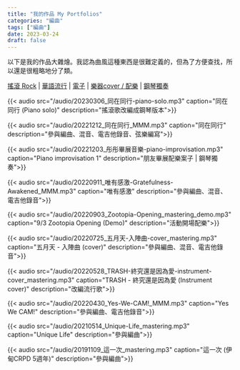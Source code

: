 ```yaml
---
title: "我的作品 My Portfolios"
categories: "編曲"
tags: ["編曲"]
date: 2023-03-24
draft: false
---
```


以下是我的作品大雜燴。我認為曲風這種東西是很難定義的，但為了方便查找，所以還是很粗略地分了類。

[搖滾 Rock](/portfolio/arrangement/rock) |
[華語流行](/portfolio/arrangement/chinese-pop) |
[電子](/portfolio/arrangement/electropop) |
[樂器cover / 配樂](/portfolio/arrangement/instrument-cover) |
[鋼琴獨奏](/portfolio/arrangement/piano-solo)


{{< audio src="/audio/20230306_同在同行-piano-solo.mp3" caption="同在同行 (Piano solo)" description="搖滾歌改編成鋼琴版本">}}

{{< audio src="/audio/20221212_同在同行_MMM.mp3" caption="同在同行" description="參與編曲、混音、電吉他錄音、弦樂編寫">}}

{{< audio src="/audio/20221203_彤彤畢展音樂-piano-improvisation.mp3" caption="Piano improvisation 1" 
description="朋友畢展配樂案子 | 鋼琴獨奏">}}

{{< audio src="/audio/20220911_唯有感激-Gratefulness-Awakened_MMM.mp3" caption="唯有感激" description="參與編曲、混音、電吉他錄音">}}

{{< audio src="/audio/20220903_Zootopia-Opening_mastering_demo.mp3" caption="9/3 Zootopia Opening (Demo)" 
description="活動開場配樂">}}

{{< audio src="/audio/20220725_五月天-入陣曲-cover_mastering.mp3" caption="五月天 - 入陣曲 (cover)" description="參與編曲、混音、電吉他錄音">}}

{{< audio src="/audio/20220528_TRASH-終究還是因為愛-instrument-cover_mastering.mp3" 
caption="TRASH - 終究還是因為愛 (Instrument cover)" description="改編流行歌">}}

{{< audio src="/audio/20220430_Yes-We-CAM!_MMM.mp3" caption="Yes We CAM!" description="參與編曲、電吉他錄音">}}

{{< audio src="/audio/20210514_Unique-Life_mastering.mp3" caption="Unique Life" description="參與編曲">}}

{{< audio src="/audio/20191109_這一次_mastering.mp3" caption="這一次 (伊甸CRPD 5週年)" description="參與編曲">}}
